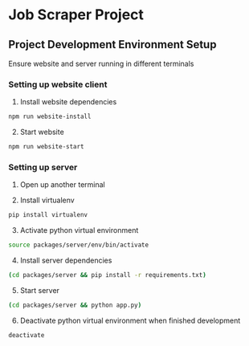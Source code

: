 # Job Scraper Project

## Project Development Environment Setup

Ensure website and server running in different terminals

### Setting up website client

1) Install website dependencies

```bash
npm run website-install
```

2) Start website

```bash
npm run website-start
```

### Setting up server

1) Open up another terminal

2) Install virtualenv

```bash
pip install virtualenv
```

3) Activate python virtual environment

```bash
source packages/server/env/bin/activate
```

4) Install server dependencies

```bash
(cd packages/server && pip install -r requirements.txt)
```

5) Start server

```bash
(cd packages/server && python app.py)
```

6) Deactivate python virtual environment when finished development

```bash
deactivate
```
